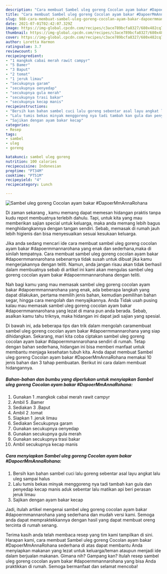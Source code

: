 ```yaml
---
description: "Cara membuat Sambel uleg goreng Cocolan ayam bakar #DapoerMmAnnaRohana Sederhana dan Mudah Dibuat"
title: "Cara membuat Sambel uleg goreng Cocolan ayam bakar #DapoerMmAnnaRohana Sederhana dan Mudah Dibuat"
slug: 988-cara-membuat-sambel-uleg-goreng-cocolan-ayam-bakar-dapoermmannarohana-sederhana-dan-mudah-dibuat
date: 2021-07-01T02:42:07.329Z
image: https://img-global.cpcdn.com/recipes/c3ace789bcfa8327/680x482cq70/sambel-uleg-goreng-cocolan-ayam-bakar-dapoermmannarohana-foto-resep-utama.jpg
thumbnail: https://img-global.cpcdn.com/recipes/c3ace789bcfa8327/680x482cq70/sambel-uleg-goreng-cocolan-ayam-bakar-dapoermmannarohana-foto-resep-utama.jpg
cover: https://img-global.cpcdn.com/recipes/c3ace789bcfa8327/680x482cq70/sambel-uleg-goreng-cocolan-ayam-bakar-dapoermmannarohana-foto-resep-utama.jpg
author: Loretta Harmon
ratingvalue: 3.7
reviewcount: 5
recipeingredient:
- "1 mangkok cabai merah rawit campyr"
- "5 Bamer"
- "3 Baput"
- "2 tomat"
- "1 jeruk limau"
- "Secukupnya garam"
- "secukupnya oenyedap"
- "secukupnya gula merah"
- "secukupnya trasi bakar"
- "secukupnya kecap manis"
recipeinstructions:
- "Bersih kan bahan sambel cuci lalu goreng sebentar asal layu angkat lalu uleg sampai halus"
- "Lalu tumis bekas minyak menggoreng nya tadi tambah kan gula dan penyedap kecap manis aduk sebentar lalu matikan api beri perasan jeruk limau"
- "Sajikan dengan ayam bakar kecap"
categories:
- Resep
tags:
- sambel
- uleg
- goreng

katakunci: sambel uleg goreng 
nutrition: 100 calories
recipecuisine: Indonesian
preptime: "PT34M"
cooktime: "PT51M"
recipeyield: "4"
recipecategory: Lunch

---
```



![Sambel uleg goreng Cocolan ayam bakar #DapoerMmAnnaRohana](https://img-global.cpcdn.com/recipes/c3ace789bcfa8327/680x482cq70/sambel-uleg-goreng-cocolan-ayam-bakar-dapoermmannarohana-foto-resep-utama.jpg)

Di zaman  sekarang , kamu memang dapat memesan hidangan praktis tanpa kudu repot membuatnya terlebih dahulu. Tapi, untuk kita yang mau memberikan sajian special untuk keluarga, maka anda memang lebih bagus menghidangkannya dengan tangan sendiri. Sebab, memasak di rumah jauh lebih higienis dan bisa menyesuaikan sesuai kesukaan keluarga.

Jika anda sedang mencari ide cara membuat sambel uleg goreng cocolan ayam bakar #dapoermmannarohana yang enak dan sederhana,maka di sinilah tempatnya. Cara membuat sambel uleg goreng cocolan ayam bakar #dapoermmannarohana  sebenarnya tidak susah untuk dibuat jika kamu mengerjakannya dengan teliti. Namun, anda jangan risau akan tidak berhasil dalam membuatnya 
sebab di artikel ini kami akan mengulas sambel uleg goreng cocolan ayam bakar #dapoermmannarohana dengan teliti.  



Nah bagi kamu yang mau memasak sambel uleg goreng cocolan ayam bakar #dapoermmannarohana yang enak, ada beberapa langkah yang dapat dilakukan, pertama memilih jenis bahan, kemudian pemilihan bahan segar, hingga cara mengolah dan menyajikannya. Anda Tidak usah pusing kalau mau memasak sambel uleg goreng cocolan ayam bakar #dapoermmannarohana yang lezat di mana pun anda berada. Sebab, asalkan kamu  tahu triknya, maka hidangan ini dapat jadi sajian yang spesial.

Di bawah ini, ada beberapa tips dan trik dalam mengolah caramembuat sambel uleg goreng cocolan ayam bakar #dapoermmannarohana yang siap dihidangkan. Sekarang, mari kita coba ciptakan sambel uleg goreng cocolan ayam bakar #dapoermmannarohana sendiri di rumah. Tetap dengan bahan sederhana, hidangan ini bisa memberi manfaat untuk membantu menjaga kesehatan tubuh kita. Anda dapat membuat Sambel uleg goreng Cocolan ayam bakar #DapoerMmAnnaRohana memakai 10 jenis bahan dan 3 tahap pembuatan. Berikut ini cara dalam membuat hidangannya.

<!--inarticleads1-->

##### Bahan-bahan dan bumbu yang diperlukan untuk menyiapkan Sambel uleg goreng Cocolan ayam bakar #DapoerMmAnnaRohana:

1. Gunakan 1 .mangkok cabai merah rawit campyr
1. Ambil 5 .Bamer
1. Sediakan 3 .Baput
1. Ambil 2 .tomat
1. Siapkan 1 .jeruk limau
1. Sediakan Secukupnya garam
1. Gunakan secukupnya oenyedap
1. Gunakan secukupnya gula merah
1. Gunakan secukupnya trasi bakar
1. Ambil secukupnya kecap manis




<!--inarticleads2-->

##### Cara menyiapkan Sambel uleg goreng Cocolan ayam bakar #DapoerMmAnnaRohana:

1. Bersih kan bahan sambel cuci lalu goreng sebentar asal layu angkat lalu uleg sampai halus
1. Lalu tumis bekas minyak menggoreng nya tadi tambah kan gula dan penyedap kecap manis aduk sebentar lalu matikan api beri perasan jeruk limau
1. Sajikan dengan ayam bakar kecap




Jadi, itulah artikel mengenai  sambel uleg goreng cocolan ayam bakar #dapoermmannarohana  yang sederhana dan mudah versi kami. Semoga anda dapat mempraktekkannya dengan hasil yang dapat membuat oreng tercinta di rumah senang. 

Terima kasih anda telah membaca resep yang tim kami tampilkan di sini. Harapan kami, cara membuat  Sambel uleg goreng Cocolan ayam bakar #DapoerMmAnnaRohana sederhana di atas dapat membantu Anda menyiapkan makanan yang lezat untuk keluarga/teman ataupun menjadi ide dalam berjualan makanan. Gimana nih? Gampang kan? Itulah resep sambel uleg goreng cocolan ayam bakar #dapoermmannarohana yang bisa Anda praktikkan di rumah. Semoga bermanfaat dan selamat mencoba!

